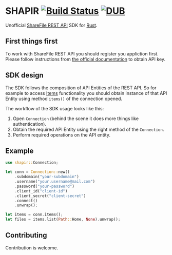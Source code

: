 # SHAPIR [![Build Status](https://travis-ci.org/workanator/shapir.svg?branch=master)](https://travis-ci.org/workanator/shapir) [![DUB](https://img.shields.io/dub/l/vibe-d.svg)](https://github.com/workanator/shapir/blob/master/LICENSE)  
Unofficial [ShareFile REST API](http://api.sharefile.com/rest/) SDK for [Rust](https://www.rust-lang.org/).

## First things first

To work with ShareFile REST API you should register you appliction first. Please follow instructions from [the official documentation](http://api.sharefile.com/rest/login.aspx?displayMessage=1&referrer=/rest/oauth2-request.aspx) to obtain API key.

## SDK design

The SDK follows the composition of API Entities of the REST API. So for example to access [Items](http://api.sharefile.com/rest/docs/resource.aspx?name=Items) functionality you should obtain instance of that API Entity using method `items()` of the connection opened.

The workflow of the SDK usage looks like this:

1. Open `Connection` (behind the scene it does more things like authentication).  
2. Obtain the required API Entity using the right method of the `Connection`.  
3. Perform required operations on the API entity.  

## Example

```rust
use shapir::Connection;

let conn = Connection::new()
	.subdomain("your-subdomain")
	.username("your.username@mail.com")
	.password("your-password")
	.client_id("client-id")
	.client_secret("client-secret")
	.connect()
	.unwrap();

let items = conn.items();
let files = items.list(Path::Home, None).unwrap();
```

## Contributing

Contribution is welcome.
